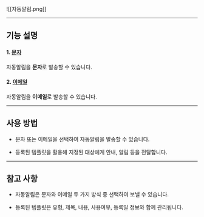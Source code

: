 ![[자동알림.png]]

---
## 기능 설명

#### 1. [문자](자동알림-문자.md)

자동알림을 **문자**로 발송할 수 있습니다.

#### 2. [이메일](자동알림-이메일.md)

자동알림을 **이메일**로 발송할 수 있습니다.

---

## 사용 방법

- 문자 또는 이메일을 선택하여 자동알림을 발송할 수 있습니다.
    
- 등록된 템플릿을 활용해 지정된 대상에게 안내, 알림 등을 전달합니다.
    

---

## 참고 사항

- 자동알림은 문자와 이메일 두 가지 방식 중 선택하여 보낼 수 있습니다.
    
- 등록된 템플릿은 유형, 제목, 내용, 사용여부, 등록일 정보와 함께 관리됩니다.